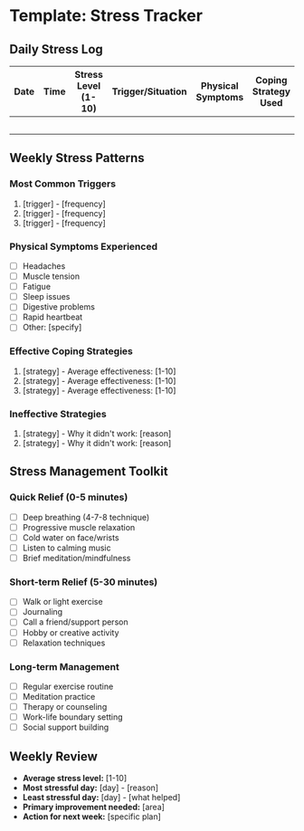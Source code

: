 # Template: Stress Tracker

## Daily Stress Log

| Date | Time | Stress Level (1-10) | Trigger/Situation | Physical Symptoms | Coping Strategy Used | Effectiveness (1-10) |
|------|------|-------------------|-------------------|-------------------|---------------------|-------------------|
| | | | | | | |
| | | | | | | |
| | | | | | | |
| | | | | | | |
| | | | | | | |

## Weekly Stress Patterns

### Most Common Triggers
1. [trigger] - [frequency]
2. [trigger] - [frequency]
3. [trigger] - [frequency]

### Physical Symptoms Experienced
- [ ] Headaches
- [ ] Muscle tension
- [ ] Fatigue
- [ ] Sleep issues
- [ ] Digestive problems
- [ ] Rapid heartbeat
- [ ] Other: [specify]

### Effective Coping Strategies
1. [strategy] - Average effectiveness: [1-10]
2. [strategy] - Average effectiveness: [1-10]
3. [strategy] - Average effectiveness: [1-10]

### Ineffective Strategies
1. [strategy] - Why it didn't work: [reason]
2. [strategy] - Why it didn't work: [reason]

## Stress Management Toolkit

### Quick Relief (0-5 minutes)
- [ ] Deep breathing (4-7-8 technique)
- [ ] Progressive muscle relaxation
- [ ] Cold water on face/wrists
- [ ] Listen to calming music
- [ ] Brief meditation/mindfulness

### Short-term Relief (5-30 minutes)
- [ ] Walk or light exercise
- [ ] Journaling
- [ ] Call a friend/support person
- [ ] Hobby or creative activity
- [ ] Relaxation techniques

### Long-term Management
- [ ] Regular exercise routine
- [ ] Meditation practice
- [ ] Therapy or counseling
- [ ] Work-life boundary setting
- [ ] Social support building

## Weekly Review
- **Average stress level:** [1-10]
- **Most stressful day:** [day] - [reason]
- **Least stressful day:** [day] - [what helped]
- **Primary improvement needed:** [area]
- **Action for next week:** [specific plan] 
